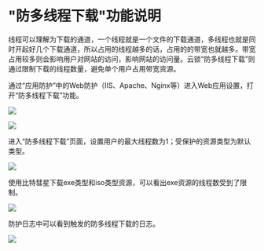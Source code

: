 # "防多线程下载"功能说明

线程可以理解为下载的通道，一个线程就是一个文件的下载通道，多线程也就是同时开起好几个下载通道，所以占用的线程越多的话，占用的的带宽也就越多。带宽占用较多则会影响用户对网站的访问，影响网站的访问量。云锁“防多线程下载”则通过限制下载的线程数量，避免单个用户占用带宽资源。

通过“应用防护”中的Web防护（IIS、Apache、Nginx等）进入Web应用设置，打开“防多线程下载”功能。

![](../.gitbook/assets/f0701.png)

![](../.gitbook/assets/f1201.png)

进入“防多线程下载”页面，设置用户的最大线程数为1；受保护的资源类型为默认类型。

![](../.gitbook/assets/f1202.png)

使用比特彗星下载exe类型和iso类型资源，可以看出exe资源的线程数受到了限制。

![](../.gitbook/assets/f1203.png)

防护日志中可以看到触发的防多线程下载的日志。

![](../.gitbook/assets/f1204.png)
